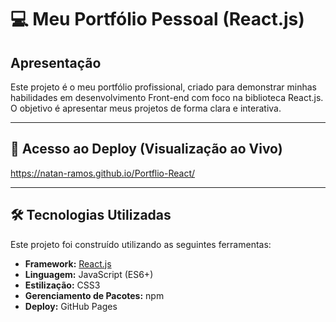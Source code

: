 # 💻 Meu Portfólio Pessoal (React.js)

## Apresentação

Este projeto é o meu portfólio profissional, criado para demonstrar minhas habilidades em desenvolvimento Front-end com foco na biblioteca React.js. O objetivo é apresentar meus projetos de forma clara e interativa.

---

## 🚀 Acesso ao Deploy (Visualização ao Vivo)

https://natan-ramos.github.io/Portflio-React/


---

## 🛠️ Tecnologias Utilizadas

Este projeto foi construído utilizando as seguintes ferramentas:

* **Framework:** [React.js](https://reactjs.org/)
* **Linguagem:** JavaScript (ES6+)
* **Estilização:** CSS3
* **Gerenciamento de Pacotes:** npm
* **Deploy:** GitHub Pages
